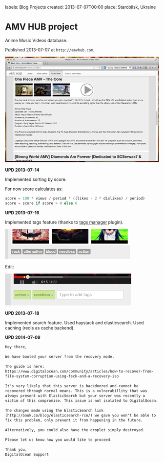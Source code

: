 labels: Blog
        Projects
created: 2013-07-07T00:00
place: Starobilsk, Ukraine

# AMV HUB project

Anime Music Videos database.

Published 2013-07-07 at ```http://amvhub.com```.

![amvhub.com](amvhub.png)

**UPD 2013-07-14**

Implemented sorting by score.

For now score calculates as:
```python
score = 100 * views / period * ((likes - 2 * dislikes) / period)
score = score if score > 0 else 0
```

**UPD 2013-07-16**

Implemented tags feature (thanks to [tags manager](http://welldonethings.com/tags/manager) plugin).

![amvhub tags](amvhub_tags1.png)

Edit:

![amvhub tags edit](amvhub_tags2.png)

**UPD 2013-07-18**

Implemented search feature. Used haystack and elasticsearch.
Used caching (redis as cache backend).

**UPD 2014-07-09**

```text
Hey there,

We have booted your server from the recovery mode.

The guide is here: https://www.digitalocean.com/community/articles/how-to-recover-from-file-system-corruption-using-fsck-and-a-recovery-iso

It's very likely that this server is backdoored and cannot be recovered through normal means. This is a vulnerabillity that was always present with ElasticSearch but your server was recently a victim of this compromise. This issue is not isolated to DigitalOcean.

The changes made using the ElasticSearch link (http://bouk.co/blog/elasticsearch-rce/) we gave you won't be able to fix this problem, only prevent it from happening in the future.

Alternatively, you could also have the droplet simply destroyed.

Please let us know how you would like to proceed.

Thank you,
DigitalOcean Support
```
